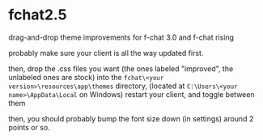 # fchat2.5

drag-and-drop theme improvements for f-chat 3.0 and f-chat rising

probably make sure your client is all the way updated first.

then, drop the .css files you want (the ones labeled "improved", the unlabeled ones are stock) into the `fchat\<your version>\resources\app\themes` directory, (located at `C:\Users\<your name>\AppData\Local` on Windows) restart your client, and toggle between them

then, you should probably bump the font size down (in settings) around 2 points or so.
